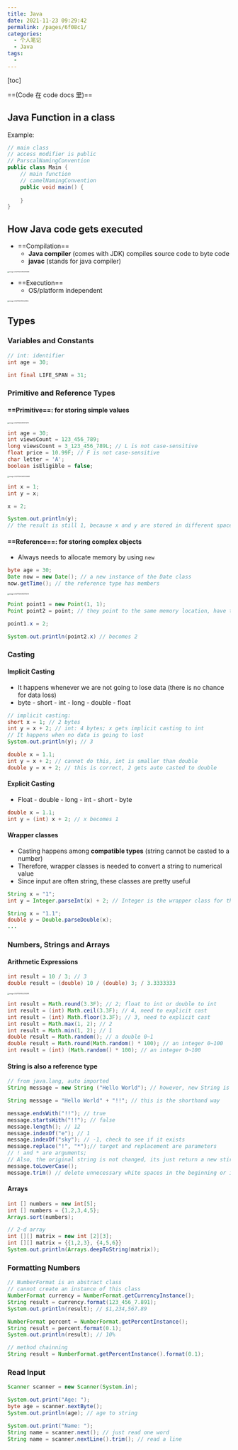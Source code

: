 ```yaml
---
title: Java
date: 2021-11-23 09:29:42
permalink: /pages/6f08c1/
categories:
  - 个人笔记
  - Java
tags:
  - 
---
```


[toc]

==(Code 在 code docs 里)==



## Java Function in a class



Example: 

```java
// main class
// access modifier is public
// ParscalNamingConvention
public class Main {
    // main function 
    // camelNamingConvention
    public void main() {
    
    } 
}
```



## How Java code gets executed 

-   ==Compilation== 
    -   **Java compiler** (comes with JDK) compiles source code to byte code
    -   **javac** (stands for java compiler)

<img src="https://cdn.jsdelivr.net/gh/Sunc4127/image-hosting/202111230954424.png" alt="image-20211123095419368" style="zoom:25%;" />

-   ==Execution==
    -   OS/platform independent

<img src="https://cdn.jsdelivr.net/gh/Sunc4127/image-hosting/202111251105218.png" alt="image-20211125110523165" style="zoom:25%;" />

## Types

### Variables and Constants

```java 
// int: identifier 
int age = 30;

int final LIFE_SPAN = 31;
```

### Primitive and Reference Types

#### ==Primitive==: for storing **simple values**

<img src="https://cdn.jsdelivr.net/gh/Sunc4127/image-hosting/202111260916441.png" alt="image-20211126091617379" style="zoom: 25%;" />

```java
int age = 30;
int viewsCount = 123_456_789;
long viewsCount = 3_123_456_789L; // L is not case-sensitive 
float price = 10.99F; // F is not case-sensitive 
char letter = 'A';
boolean isEligible = false; 
```



<img src="https://cdn.jsdelivr.net/gh/Sunc4127/image-hosting/202111260930911.png" alt="image-20211126093009848" style="zoom:25%;" />

```java
int x = 1;
int y = x;

x = 2; 

System.out.println(y); 
// the result is still 1, because x and y are stored in different space of memory, and they are completely independent of each other
```



#### ==Reference==: for storing **complex objects** 

-   Always needs to allocate memory by using `new` 

```java
byte age = 30; 
Date now = new Date(); // a new instance of the Date class
now.getTime(); // the reference type has members 
```



<img src="https://cdn.jsdelivr.net/gh/Sunc4127/image-hosting/202111260933511.png" alt="image-20211126093311474" style="zoom:25%;" />

```java
Point point1 = new Point(1, 1);
Point point2 = point; // they point to the same memory location, have the same address/reference   

point1.x = 2; 

System.out.println(point2.x) // becomes 2
```



### Casting

#### Implicit Casting

-   It happens whenever we are not going to lose data (there is no chance for data loss)
-   byte - short  - int - long - double - float

```java
// implicit casting: 
short x = 1; // 2 bytes 
int y = x + 2; // int: 4 bytes; x gets implicit casting to int
// It happens when no data is going to lost
System.out.println(y); // 3

double x = 1.1;
int y = x + 2; // cannot do this, int is smaller than double 
double y = x + 2; // this is correct, 2 gets auto casted to double  
```

#### Explicit Casting

-   Float - double - long - int - short - byte

```java
double x = 1.1;
int y = (int) x + 2; // x becomes 1
```

#### Wrapper classes

-   Casting happens among **compatible types** (string cannot be casted to a number)
-   Therefore, wrapper classes is needed to convert a string to numerical value
-   Since input are often string, these classes are pretty useful

```java
String x = "1";
int y = Integer.parseInt(x) + 2; // Integer is the wrapper class for the int primitive type

String x = "1.1";
double y = Double.parseDouble(x);
...
```



### Numbers, Strings and Arrays

#### Arithmetic Expressions

```java
int result = 10 / 3; // 3
double result = (double) 10 / (double) 3; / 3.3333333
```

<img src="https://cdn.jsdelivr.net/gh/Sunc4127/image-hosting/202111261022359.png" alt="image-20211126102210298" style="zoom:25%;" />

```java
int result = Math.round(3.3F); // 2; float to int or double to int
int result = (int) Math.ceil(3.3F); // 4, need to explicit cast
int result = (int) Math.floor(3.3F); // 3, need to explicit cast
int result = Math.max(1, 2); // 2
int result = Math.min(1, 2); // 1
double result = Math.random(); // a double 0~1
double result = Math.round(Math.random() * 100); // an integer 0~100
int result = (int) (Math.random() * 100); // an integer 0~100
```

#### String is also a reference type

```java
// from java.lang, auto imported
String message = new String ("Hello World"); // however, new String is redundent

String message = "Hello World" + "!!"; // this is the shorthand way

message.endsWith("!!"); // true
message.startsWith("!!"); // false
message.length(); // 12
message.indexOf("e"); // 1
message.indexOf("sky"); // -1, check to see if it exists
message.replace("!", "*");// target and replacement are parameters
// ! and * are arguments;
// Also, the original string is not changed, its just return a new stirng, because strings are immutable 
message.toLowerCase();
message.trim() // delete unnecessary white spaces in the beginning or in the end of the string
```

#### Arrays

```java
int [] numbers = new int[5];
int [] numbers = {1,2,3,4,5};
Arrays.sort(numbers);

// 2-d array
int [][] matrix = new int [2][3];
int [][] matrix = {{1,2,3}, {4,5,6}}
System.out.println(Arrays.deepToString(matrix));

```



### Formatting Numbers

```java
// NumberFormat is an abstract class
// cannot create an instance of this class 
NumberFormat currency = NumberFormat.getCurrencyInstance();
String result = currency.format(123_456_7.891);
System.out.println(result); // $1,234,567.89

NumberFormat percent = NumberFormat.getPercentInstance();
String result = percent.format(0.1); 
System.out.println(result); // 10%

// method chainning 
String result = NumberFormat.getPercentInstance().format(0.1); 
```



### Read Input 

 ```java
 Scanner scanner = new Scanner(System.in);
 
 System.out.print("Age: ");
 byte age = scanner.nextByte();
 System.out.println(age); // age to string
 
 System.out.print("Name: ");
 String name = scanner.next(); // just read one word 
 String name = scanner.nextLine().trim(); // read a line
 ```

